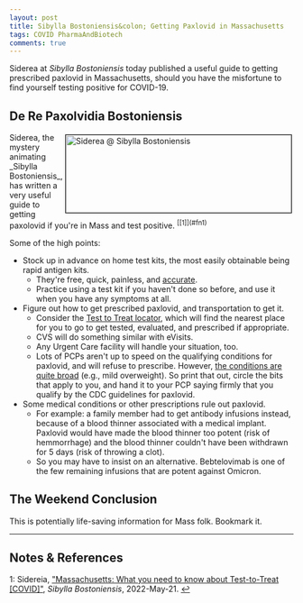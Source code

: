 ```yaml
---
layout: post
title: Sibylla Bostoniensis&colon; Getting Paxlovid in Massachusetts
tags: COVID PharmaAndBiotech
comments: true
---
```


Siderea at _Sibylla Bostoniensis_ today published a useful guide to getting prescribed
paxlovid in Massachusetts, should you have the misfortune to find yourself testing
positive for COVID-19.  


## De Re Paxolvidia Bostoniensis  

<img src="{{ site.baseurl }}/images/2022-05-21-get-paxlovid-ma.jpg" width="400" height="138" alt="Siderea @ Sibylla Bostoniensis" title="Siderea @ Sibylla Bostoniensis" style="float: right; margin: 3px 3px 3px 3px; border: 1px solid #000000;">
Siderea, the mystery animating _Sibylla Bostoniensis_, has written a very useful
guide to getting paxolovid if you're in Mass and test positive.  <sup
id="fn1a">[[1]](#fn1)</sup>  

Some of the high points:  
- Stock up in advance on home test kits, the most easily obtainable being rapid antigen
  kits.  
  - They're free, quick, painless, and
  [accurate](https://www.someweekendreading.blog/weekend-editrix-exposed/).  
  - Practice using a test kit if you haven't done so before, and use it when you have any
    symptoms at all.  
- Figure out how to get prescribed paxlovid, and transportation to get it.  
  - Consider the [Test to Treat locator](https://covid-19-test-to-treat-locator-dhhs.hub.arcgis.com/),
    which will find the nearest place for you to go to get tested, evaluated, and
    prescribed if appropriate.  
  - CVS will do something similar with eVisits.  
  - Any Urgent Care facility will handle your situation, too.  
  - Lots of PCPs aren't up to speed on the qualifying conditions for paxlovid, and will
    refuse to prescribe.  However,
    [the conditions are quite broad](https://www.cdc.gov/coronavirus/2019-ncov/need-extra-precautions/people-with-medical-conditions.html)
    (e.g., mild overweight).  So print that out, circle the bits that apply to you, and
    hand it to your PCP saying firmly that you qualify by the CDC guidelines for
    paxlovid.  
- Some medical conditions or other prescriptions rule out paxlovid.  
  - For example: a family member had
    to get antibody infusions instead, because of a blood thinner associated with a medical
    implant.  Paxlovid would have made the blood thinner too potent (risk of hemmorrhage)
    and the blood thinner couldn't have been withdrawn for 5 days (risk of throwing a
    clot).  
  - So you may have to insist on an alternative.  Bebtelovimab is one of the few remaining
    infusions that are potent against Omicron.  


## The Weekend Conclusion  

This is potentially life-saving information for Mass folk.  Bookmark it.  

---

## Notes &amp; References  

<!--
<sup id="fn1a">[[1]](#fn1)</sup>

<a id="fn1">1</a>: ***, ["***"](***), *** [↩](#fn1a)  

<a href="{{ site.baseurl }}/images/***">
  <img src="{{ site.baseurl }}/images/***" width="400" height="***" alt="***" title="***" style="float: right; margin: 3px 3px 3px 3px; border: 1px solid #000000;">
</a>

<iframe width="400" height="224" src="***" allow="accelerometer; encrypted-media; gyroscope; picture-in-picture" allowfullscreen style="float: right; margin: 3px 3px 3px 3px; border: 1px solid #000000;"></iframe>
-->

<a id="fn1">1</a>: Sidereia, ["Massachusetts: What you need to know about Test-to-Treat [COVID]"](https://siderea.dreamwidth.org/1761322.html), _Sibylla Bostoniensis_, 2022-May-21. [↩](#fn1a)  

